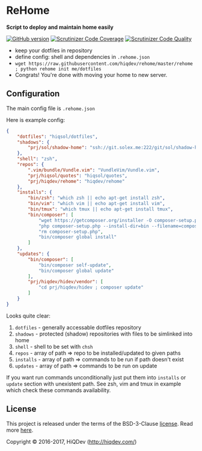 ReHome
======

**Script to deploy and maintain home easily**

[![GitHub version](https://badge.fury.io/gh/hiqdev%2Frehome.svg)](https://badge.fury.io/gh/hiqdev%2Frehome)
[![Scrutinizer Code Coverage](https://img.shields.io/scrutinizer/coverage/g/hiqdev/rehome.svg)](https://scrutinizer-ci.com/g/hiqdev/rehome/)
[![Scrutinizer Code Quality](https://img.shields.io/scrutinizer/g/hiqdev/rehome.svg)](https://scrutinizer-ci.com/g/hiqdev/rehome/)

- keep your dotfiles in repository
- define config: shell and dependencies in `.rehome.json`
- `wget https://raw.githubusercontent.com/hiqdev/rehome/master/rehome ; python rehome init me/dotfiles`
- Congrats! You're done with moving your home to new server.

## Configuration

The main config file is `.rehome.json`

Here is example config:

```json
{
    "dotfiles": "hiqsol/dotfiles",
    "shadows": {
        "prj/sol/shadow-home": "ssh://git.solex.me:222/git/sol/shadow-home"
    },
    "shell": "zsh",
    "repos": {
        ".vim/bundle/Vundle.vim": "VundleVim/Vundle.vim",
        "prj/hiqsol/quotes": "hiqsol/quotes",
        "prj/hiqdev/rehome": "hiqdev/rehome"
    },
    "installs": {
        "bin/zsh": "which zsh || echo apt-get install zsh",
        "bin/vim": "which vim || echo apt-get install vim",
        "bin/tmux": "which tmux || echo apt-get install tmux",
        "bin/composer": [
            "wget https://getcomposer.org/installer -O composer-setup.php",
            "php composer-setup.php --install-dir=bin --filename=composer",
            "rm composer-setup.php",
            "bin/composer global install"
        ]
    },
    "updates": {
        "bin/composer": [
            "bin/composer self-update",
            "bin/composer global update"
        ],
        "prj/hiqdev/hidev/vendor": [
            "cd prj/hiqdev/hidev ; composer update"
        ]
    }
}
```

Looks quite clear:

1. `dotfiles` - generally accessable dotfiles repository
2. `shadows`  - protected (shadow) repositories with files to be simlinked into home
3. `shell`    - shell to be set with `chsh`
4. `repos`    - array of path => repo to be installed/updated to given paths
5. `installs` - array of path => commands to be run if path doesn't exist
6. `updates`  - array of path => commands to be run on update

If you want run commands unconditionally just put them into `installs` or `update`
section with unexistent path.
See zsh, vim and tmux in example which check these commands availability.

## License

This project is released under the terms of the BSD-3-Clause [license](LICENSE).
Read more [here](http://choosealicense.com/licenses/bsd-3-clause).

Copyright © 2016-2017, HiQDev (http://hiqdev.com/)

